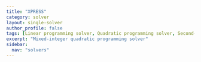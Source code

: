 ```yaml
---
title: "XPRESS"
category: solver
layout: single-solver
author_profile: false
tags: [Linear programming solver, Quadratic programming solver, Second-order cone programming solver, Mixed-integer linear programming solver, Mixed-integer quadratic programming solver,Mixed-integer second-order cone programming solver, Mixed-integer conic programming solver]
excerpt: "Mixed-integer quadratic programming solver"
sidebar:
  nav: "solvers"
---
```


